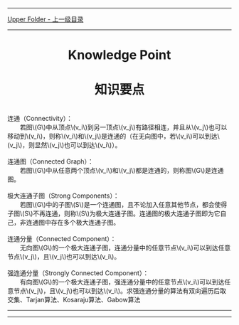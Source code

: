 <script type="text/javascript" async src="//cdn.bootcss.com/mathjax/2.7.0/MathJax.js?config=TeX-AMS-MML_HTMLorMML"></script>
<script type="text/javascript" async src="https://cdnjs.cloudflare.com/ajax/libs/mathjax/2.7.1/MathJax.js?config=TeX-MML-AM_CHTML"></script>


--------
[Upper Folder - 上一级目录](../../)


--------

<div>
<h1 align="center">Knowledge Point</h1>
<h1 align="center">知识要点</h1>
<br>
连通（Connectivity）： <br>
&emsp;&emsp;若图\(G\)中从顶点\(v_i\)到另一顶点\(v_j\)有路径相连，并且从\(v_j\)也可以移动到\(v_i\)，则称\(v_i\)和\(v_j\)是连通的（在无向图中，若\(v_i\)可以到达\(v_j\)，则显然\(v_j\)也可以到达\(v_i\)）。 <br>
<br>
连通图（Connected Graph）： <br>
&emsp;&emsp;若图\(G\)中从任意两个顶点\(v_i\)和\(v_j\)都是连通的，则称图\(G\)是连通图。 <br>
<br>
极大连通子图（Strong Components）： <br>
&emsp;&emsp;若图\(G\)中的子图\(S\)是一个连通图，且不论加入任意其他节点，都会使得子图\(S\)不再连通，则称\(S\)为极大连通子图。连通图的极大连通子图即为它自己，非连通图中存在多个极大连通子图。 <br>
<br>
连通分量（Connected Component）： <br>
&emsp;&emsp;无向图\(G\)的一个极大连通子图，连通分量中的任意节点\(v_i\)可以到达任意节点\(v_j\)，且\(v_j\)也可以到达\(v_i\)。 <br>
<br>
强连通分量（Strongly Connected Component）： <br>
&emsp;&emsp;有向图\(G\)的一个极大连通子图，强连通分量中的任意节点\(v_i\)可以到达任意节点\(v_j\)，且\(v_j\)也可以到达\(v_i\)。求强连通分量的算法有双向遍历后取交集、Tarjan算法、Kosaraju算法、Gabow算法 <br>
</div>


--------
--------
